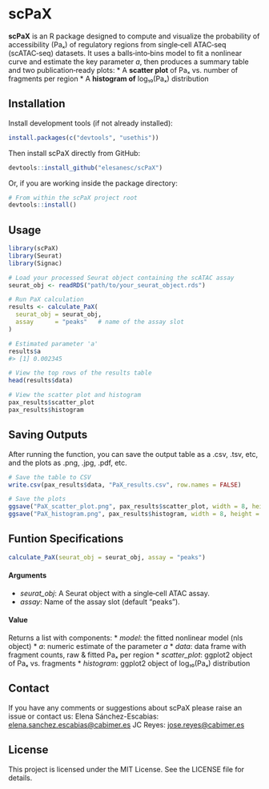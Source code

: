 
<!-- README.md is generated from README.Rmd. Please edit that file -->

# scPaX

**scPaX** is an R package designed to compute and visualize the
probability of accessibility (Paₓ) of regulatory regions from
single‑cell ATAC‑seq (scATAC‑seq) datasets. It uses a balls‑into‑bins
model to fit a nonlinear curve and estimate the key parameter *a*, then
produces a summary table and two publication‑ready plots: \* A **scatter
plot** of Paₓ vs. number of fragments per region \* A **histogram of**
log₁₀(Paₓ) distribution

## Installation

Install development tools (if not already installed):

``` r
install.packages(c("devtools", "usethis"))
```

Then install scPaX directly from GitHub:

``` r
devtools::install_github("elesanesc/scPaX")
```

Or, if you are working inside the package directory:

``` r
# From within the scPaX project root
devtools::install()
```

## Usage

``` r
library(scPaX)
library(Seurat)
library(Signac)

# Load your processed Seurat object containing the scATAC assay
seurat_obj <- readRDS("path/to/your_seurat_object.rds")

# Run PaX calculation
results <- calculate_PaX(
  seurat_obj = seurat_obj,
  assay      = "peaks"   # name of the assay slot
)

# Estimated parameter 'a'
results$a
#> [1] 0.002345

# View the top rows of the results table
head(results$data)

# View the scatter plot and histogram
pax_results$scatter_plot
pax_results$histogram
```

## Saving Outputs

After running the function, you can save the output table as a .csv,
.tsv, etc, and the plots as .png, .jpg, .pdf, etc.

``` r
# Save the table to CSV
write.csv(pax_results$data, "PaX_results.csv", row.names = FALSE)

# Save the plots
ggsave("PaX_scatter_plot.png", pax_results$scatter_plot, width = 8, height = 6)
ggsave("PaX_histogram.png", pax_results$histogram, width = 8, height = 6)
```

## Funtion Specifications

``` r
calculate_PaX(seurat_obj = seurat_obj, assay = "peaks")
```

#### Arguments

  - *seurat\_obj*: A Seurat object with a single‑cell ATAC assay.
  - *assay*: Name of the assay slot (default “peaks”).

#### Value

Returns a list with components: \* *model*: the fitted nonlinear model
(nls object) \* *a*: numeric estimate of the parameter *a* \* *data*:
data frame with fragment counts, raw & fitted Paₓ per region \*
*scatter\_plot*: ggplot2 object of Paₓ vs. fragments \* *histogram*:
ggplot2 object of log₁₀(Paₓ) distribution

## Contact

If you have any comments or suggestions about scPaX please raise an
issue or contact us: Elena Sánchez-Escabias:
<elena.sanchez.escabias@cabimer.es> JC Reyes: <jose.reyes@cabimer.es>

## License

This project is licensed under the MIT License. See the LICENSE file for
details.
